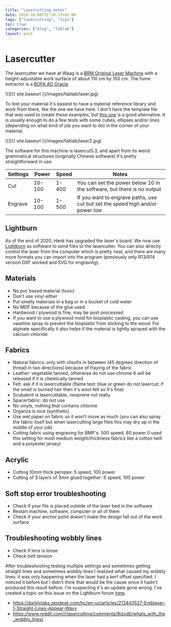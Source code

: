 ```yaml
---
title: "Lasercutting notes"
date: 2019-10-08T12:10:23+02:00
tags: ["lasercutting", "tips"]
toc: true
categories: ["blog", "fablab"]
layout: post
---
```


# Lasercutter
The lasercutter we have at Waag is a [BRM Original Laser Machine](https://www.brmlasers.com/laser-machines/original-lasers/brm-100160/) with a height-adjustable work surface of about 110 cm by 150 cm. The fume extractor is a [BOFA AD Oracle](https://bofainternational.com/wp-content/uploads/pdf/datasheet/ad-oracle-1845.pdf).

![]({{ site.baseurl }}/images/fablab/laser.jpg)

To test your material it's easiest to have a material reference library and work from there, like the one we have here.  I don't have the template file that was used to create these examples, but [this one](https://www.thingiverse.com/thing:728579) is a good alternative. It is usually enough to do a few tests with some cubes, ellipses and/or lines (depending on what kind of job you want to do) in the corner of your material.

![]({{ site.baseurl }}/images/fablab/laser2.jpg)

The software for this machine is lasercut5.3, and apart from its weird grammatical structures (originally Chinese software) it's pretty straightforward in use. 

Settings | Power | Speed | Notes
--- | --- | --- | ---
Cut | 10-100 | 1-400 | You can set the power below 10 in the software, but there is no output
Engrave | 10-100 | 1-500 | If you want to engrave paths, use cut but set the speed high and/or power low 


## Lightburn
As of the end of 2020, Henk has upgraded the laser's board. We now use [Lightburn](https://lightburnsoftware.com/) as software to send files to the lasercutter. You can also directly control the laser from the computer which is pretty neat, and there are many more formats you can import into the program (previously only R13/R14 version DXF worked and SVG for engraving).

## Materials
- No pvc based material (toxic)
- Don't use vinyl either
- Put smelly materials in a bag or in a bucket of cold water
- No MDF because of the glue used
- Hardwood / plywood is fine, may be post-processed
- If you want to use a plywood mold for bioplastic casting, you can use vaseline spray to prevent the bioplastic from sticking to the wood. For alginate specifically it also helps if the material is lightly sprayed with the calcium chloride 

## Fabrics
- Natural fabrics: only with vlisofix in between (45 degrees direction of thread in two directions) because of fraying of the fabric
- Leather: vegetable tanned, otherwise do not use chrome 6 will be released if it is chemically tanned
- Felt: ask if it is lasercuttable (flame test: blue or green do not lasercut; if the smell is burned hair then it's wool felt so it's fine)
- Scubaknit is lasercuttable, neoprene not really
- Spacerfabric: do not use
- No vinyls, nothing that contains chlorine
- Organza is nice (synthetic)
- Use wet paper on fabric so it won't move as much (you can also spray the fabric itself but when lasercutting large files this may dry up in the middle of your job)
- Cutting fabric using engraving for BMP's: 500 speed, 80 power (I used this setting for most medium weight/thickness fabrics like a cotton twill and a polyester jersey)

## Acrylic
- Cutting 10mm thick perspex: 5 speed, 100 power
- Cutting of 3 layers of 3mm glued together: 6 speed, 100 power

## Soft stop error troubleshooting
- Check if your file is placed outside of the laser bed in the software
- Restart machine, software, computer or all of them
- Check if your anchor point doesn't make the design fall out of the work surface

## Troubleshooting wobbly lines
- Check if lens is loose
- Check belt tension

After troubleshooting testing multiple settings and sometimes getting straight lines and sometimes wobbly lines I realized what caused my wobbly lines: it was only happening when the laser had a kerf offset specified. I noticed it before but I didn't think that would be the cause since it hadn't produced this result before. I'm suspecting it's an update gone wrong. I've created a topic on this issue on the Lightburn forum [here](https://forum.lightburnsoftware.com/t/kerf-offset-causes-wobbly-lines/49835). 

- <https://darklylabs.zendesk.com/hc/en-us/articles/213443527-Emblaser-1-Straight-Lines-Appear-Wavy>
- <https://www.reddit.com/r/lasercutting/comments/8jzodb/whats_with_the_wobbly_lines/>

